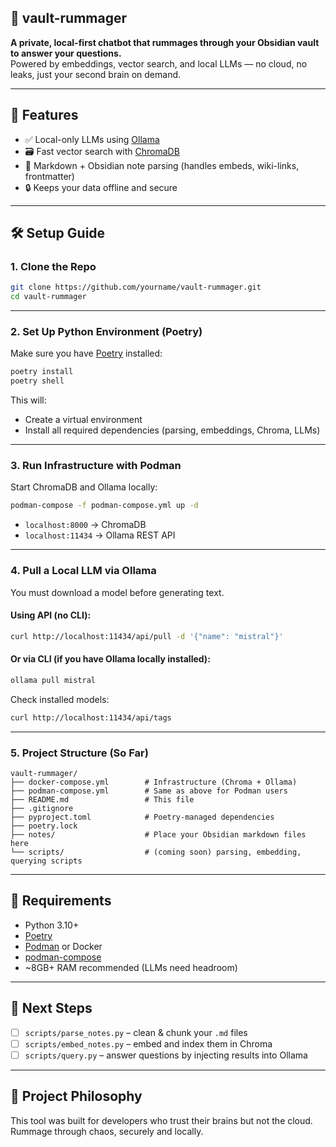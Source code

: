 ## 🧠 vault-rummager

**A private, local-first chatbot that rummages through your Obsidian vault to answer your questions.**  
Powered by embeddings, vector search, and local LLMs — no cloud, no leaks, just your second brain on demand.

---

## 🚀 Features

- ✅ Local-only LLMs using [Ollama](https://ollama.com/)
- 🗃️ Fast vector search with [ChromaDB](https://github.com/chroma-core/chroma)
- 🧾 Markdown + Obsidian note parsing (handles embeds, wiki-links, frontmatter)
- 🔒 Keeps your data offline and secure

---

## 🛠️ Setup Guide

### 1. Clone the Repo

```bash
git clone https://github.com/yourname/vault-rummager.git
cd vault-rummager
```

---

### 2. Set Up Python Environment (Poetry)

Make sure you have [Poetry](https://python-poetry.org/docs/#installation) installed:

```bash
poetry install
poetry shell
```

This will:
- Create a virtual environment
- Install all required dependencies (parsing, embeddings, Chroma, LLMs)

---

### 3. Run Infrastructure with Podman

Start ChromaDB and Ollama locally:

```bash
podman-compose -f podman-compose.yml up -d
```

- `localhost:8000` → ChromaDB
- `localhost:11434` → Ollama REST API

---

### 4. Pull a Local LLM via Ollama

You must download a model before generating text.

#### Using API (no CLI):

```bash
curl http://localhost:11434/api/pull -d '{"name": "mistral"}'
```

#### Or via CLI (if you have Ollama locally installed):

```bash
ollama pull mistral
```

Check installed models:

```bash
curl http://localhost:11434/api/tags
```

---

### 5. Project Structure (So Far)

```
vault-rummager/
├── docker-compose.yml        # Infrastructure (Chroma + Ollama)
├── podman-compose.yml        # Same as above for Podman users
├── README.md                 # This file
├── .gitignore
├── pyproject.toml            # Poetry-managed dependencies
├── poetry.lock
├── notes/                    # Place your Obsidian markdown files here
└── scripts/                  # (coming soon) parsing, embedding, querying scripts
```

---

## 📌 Requirements

- Python 3.10+
- [Poetry](https://python-poetry.org/)
- [Podman](https://podman.io/) or Docker
- [podman-compose](https://github.com/containers/podman-compose)
- ~8GB+ RAM recommended (LLMs need headroom)

---

## 🧱 Next Steps

- [ ] `scripts/parse_notes.py` – clean & chunk your `.md` files
- [ ] `scripts/embed_notes.py` – embed and index them in Chroma
- [ ] `scripts/query.py` – answer questions by injecting results into Ollama

---

## 🧠 Project Philosophy

This tool was built for developers who trust their brains but not the cloud.  
Rummage through chaos, securely and locally.
